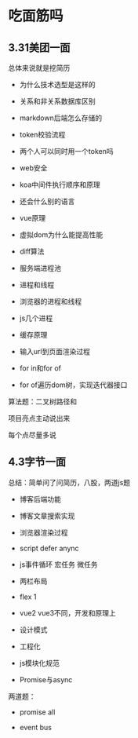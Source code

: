 # 吃面筋吗

## 3.31美团一面

总体来说就是挖简历

- 为什么技术选型是这样的

- 关系和非关系数据库区别

- markdown后端怎么存储的

- token校验流程

- 两个人可以同时用一个token吗

- web安全

- koa中间件执行顺序和原理

- 还会什么别的语言

- vue原理

- 虚拟dom为什么能提高性能

- diff算法

- 服务端进程池

- 进程和线程

- 浏览器的进程和线程

- js几个进程

- 缓存原理

- 输入url到页面渲染过程

- for in和for of

- for of遍历dom树，实现迭代器接口

算法题：二叉树路径和

项目亮点主动说出来

每个点尽量多说

## 4.3字节一面

总结：简单问了问简历，八股，两道js题

- 博客后端功能

- 博客文章搜索实现

- 浏览器渲染过程

- script defer anync

- js事件循环 宏任务 微任务

- 两栏布局

- flex 1

- vue2 vue3不同，开发和原理上

- 设计模式

- 工程化

- js模块化规范

- Promise与async

两道题：

- promise all

- event bus
